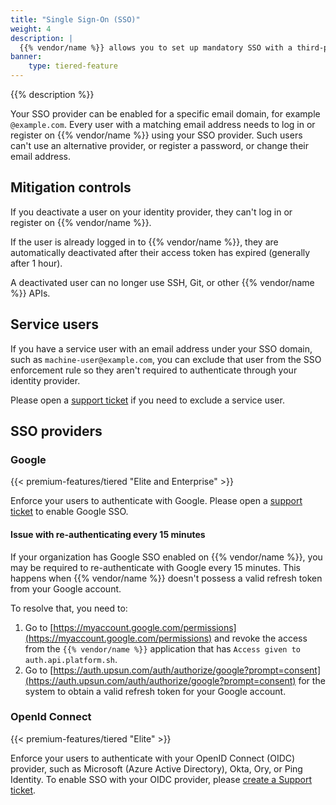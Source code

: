 ```yaml
---
title: "Single Sign-On (SSO)"
weight: 4
description: |
  {{% vendor/name %}} allows you to set up mandatory SSO with a third-party identity provider (IdP) for all your users.
banner:
    type: tiered-feature
---
```


{{% description %}}

Your SSO provider can be enabled for a specific email domain, for example `@example.com`. Every user with a matching email address needs to log in or register on {{% vendor/name %}} using your SSO provider. Such users can't use an alternative provider, or register a password, or change their email address.

## Mitigation controls

If you deactivate a user on your identity provider, they can't log in or register on {{% vendor/name %}}.

If the user is already logged in to {{% vendor/name %}}, they are automatically deactivated after their access token has expired (generally after 1 hour).

A deactivated user can no longer use SSH, Git, or other {{% vendor/name %}} APIs.

## Service users

If you have a service user with an email address under your SSO domain, such as `machine-user@example.com`, you can exclude that user from the SSO enforcement rule so they aren't required to authenticate through your identity provider.

Please open a [support ticket](/learn/overview/get-support.md) if you need to exclude a service user.

## SSO providers

### Google

{{< premium-features/tiered "Elite and Enterprise" >}}

Enforce your users to authenticate with Google. Please open a [support ticket](/learn/overview/get-support.md) to enable Google SSO.

#### Issue with re-authenticating every 15 minutes

If your organization has Google SSO enabled on {{% vendor/name %}}, you may be required to re-authenticate with Google every 15 minutes. This happens when {{% vendor/name %}} doesn't possess a valid refresh token from your Google account.

To resolve that, you need to:

1. Go to [https://myaccount.google.com/permissions](https://myaccount.google.com/permissions) and revoke the access from the `{{% vendor/name %}}` application that has `Access given to auth.api.platform.sh`.
2. Go to [https://auth.upsun.com/auth/authorize/google?prompt=consent](https://auth.upsun.com/auth/authorize/google?prompt=consent) for the system to obtain a valid refresh token for your Google account.

### OpenId Connect

{{< premium-features/tiered "Elite" >}}

Enforce your users to authenticate with your OpenID Connect (OIDC) provider,
such as Microsoft (Azure Active Directory), Okta, Ory, or Ping Identity.
To enable SSO with your OIDC provider, please
[create a Support ticket](https://console.upsun.com/-/users/~/tickets).
